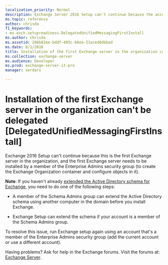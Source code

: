 ```yaml
---
localization_priority: Normal
description: Exchange Server 2016 Setup can't continue because the account doesn't have permission to install the first Exchange server in the organization.
ms.topic: reference
author: chrisda
f1_keywords:
- ms.exch.setupreadiness.DelegatedUnifiedMessagingFirstInstall
ms.author: chrisda
ms.assetid: 286b82ee-bddf-493c-b6ea-21aced6dbbad
ms.date: 8/2/2018
title: Installation of the first Exchange server in the organization can't be delegated [DelegatedUnifiedMessagingFirstInstall]
ms.collection: exchange-server
ms.audience: Developer
ms.prod: exchange-server-it-pro
manager: serdars

---
```


# Installation of the first Exchange server in the organization can't be delegated [DelegatedUnifiedMessagingFirstInstall]

Exchange 2016 Setup can't continue because this is the first Exchange server in the organization, and the first Exchange server needs to be installed by a member of the Enterprise Admins security group (to create the Exchange Organization container and configure objects in it).

**Note**: If you haven't already [extended the Active Directory schema for Exchange](../prepare-ad-and-domains.md#step-1-extend-the-active-directory-schema), you need to do one of the following steps:

- A member of the Schema Admins group can extend the Active Directory schema using another computer in the domain before you install Exchange.

- Exchange Setup can extend the schema if your account is a member of the Schema Admins group.

To resolve this issue, run Exchange setup again using an account that's a member of the Enterprise Admins security group (add the current account or use a different account).

Having problems? Ask for help in the Exchange forums. Visit the forums at: [Exchange Server](https://go.microsoft.com/fwlink/p/?linkId=60612).


